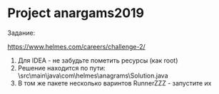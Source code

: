 # Project anargams2019
Задание:

https://www.helmes.com/careers/challenge-2/

1) Для IDEA -  не забудьте пометить ресурсы (как root)
2) Решение находится по пути: \src\main\java\com\helmes\anagrams\Solution.java
3) В том же пакете несколько варинтов RunnerZZZ - запустите их
